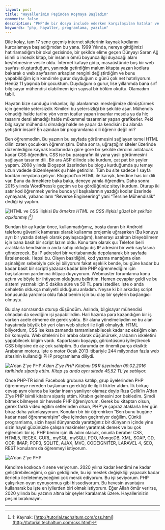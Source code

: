 ```yaml
---
layout: post
title: "Hayallerimin Peşinden Koşmaya Başladım"
comments: false
description: "PHP'de bir dosya include ederken karşılaşılan hatalar ve çözümleri."
keywords: "php, hayaller, programlama, yazılım"
---
```


Dile kolay, tam 17 sene geçmiş internet sitelerinin kaynak kodlarını kurcalamaya başladığımdan bu yana. 1999 Yılında, nereye gittiğimizi hatırlamadığım bir okul gezisinde, bir şekilde elime geçen Dünyayı Saran Ağ isimli o incecik kitap, bir insanın ömrü boyunca ilgi duyacağı alanı keşfetmesine vesile oldu. İnternet kafaye gidip, masaüstünde boş bir web sayfası oluşturduğum, yanımda getirdiğim malum kitapta yazan kodlara bakarak o web sayfasının arkaplan rengini değiştirdiğim ve bunu yapabildiğim için kendimle gurur duyduğum o günü çok net hatırlıyorum. Henüz 11 yaşında bir çocuktum. Duyduğum o gurur, lise yıllarımda bana sırf bilgisayar mühendisi olabilmem için sayısal bir bölüm okuttu. Olamadım tabii.

Hayatın bize sunduğu imkanlar, ilgi alanlarımızı mesleğimize dönüştürmek için genelde yetersizdir. Kimileri bu yetersizliği bir şekilde aşar. Mühendis olmadığı halde tarihe yön veren icatlar yapan insanlar mesela ya da hiç tasarım dersi almadığı halde mükemmel tasarımlar yapan grafikerler. Peki bilgisayar mühendisi olmadığı halde ne yapar da kendisini bu alanda yetiştirir insan? En azından bir programlama dili öğrenir değil mi?

Ben öğrenmedim. Bu yazının bu sayfada görünmesini sağlayan temel HTML dilini zaten çocukken öğrenmiştim. Daha sonra, uğraştığım siteler üzerinde düzenlediğim kaynak kodlarından göre göre bir şekilde derdimi anlatacak kadar CSS öğrendim. CSS ise bu paragrafın iki yana yaslı görünmesini sağlayan tasarım dili. Bir ara ASP dilinde site kurdum, çat pat bir şeyler yaptım. 2008 yılında Blogspot üzerinden bu blogu kurduğumda şu temayı uzun vadede düzenleyerek şu hale getirdim. Tüm bu site sadece 1 sayfa koddan meydana geliyor. Blogspot’un HTML ile karışık, kendine has bir dili var. Bunu da örneklere baka baka, deneye yanıla öğrendim. Daha sonra 2015 yılında WordPress’e geçtim ve bu gördüğünüz siteyi kurdum. Oturup iki satır kod öğrenmek yerine bunca yıl başkalarının yazdığı kodlar üzerinde oynayarak, yabancıların “Reverse Engineering” yani “Tersine Mühendislik” dediği işi yaptım.

![HTML ve CSS İlişkisi](https://kelimelerbenim.com/wp-content/uploads/2016/03/html-css.jpg)
_Bu örnekte HTML ve CSS ilişkisi güzel bir şekilde açıklanmış [[^1]]_

Bundan bir ay kadar önce, kullanmadığımız, boşta duran bir Android telefonu güvenlik kamerası olarak kullanma projemle uğraşırken (Bu konuyu ayrı bir yazıda detaylı olarak paylaşacağım), kamerayı uzaktan izleyebilmem için bana basit bir script lazım oldu. Konu tam olarak şu: Telefon belli aralıklarla kendisinin o anda sahip olduğu dış IP adresini bir web sayfasına gönderecek. Bu IP adresleri bir veritabanında depolanarak bir sayfada listelenecek. Hepsi bu. Olayın basitliğini, kod yazma mantığına olan aşinalığım sebebiyle çok iyi biliyorum fakat eşeklik bende, bu güne kadar bu kadar basit bir scripti yazacak kadar bile PHP öğrenmediğim için başkalarının yardımına ihtiyaç  duyuyorum. Webmaster forumlarına konu açtım ve böyle bir ihtiyacım olduğunu belirttim. Hemen cevaplar geldi ve bu sistemi yazmak için 5 dakika süre ve 50 TL para istediler. İşte o anda cehaletin oldukça maliyetli olduğunu anladım. Neyse ki bir arkadaş script konusunda yardımcı oldu fakat benim için bu olay bir şeylerin başlangıcı olmuştu.

Bu olay sonrasında oturup düşündüm. Aslında, bilgisayar mühendisi olmadan da sevdiğim işi yapabilirdim. Hali hazırda para kazandığım bir iş varken acele etmeme de gerek yoktu. Bir alana yönelmeliydim ve bu alan hayatımda büyük bir yeri olan web siteleri ile ilgili olmalıydı. HTML biliyordum, CSS ise kısa zamanda tamamlanabilecek kadar az eksiğim olan bir konuydu. Web sitelerini bir araba olarak düşünürsek, arabanın iskeletini yapabilecek bilgim vardı. Kaportasını boyayıp, görüntüsünü iyileştirecek CSS bilgisine de az çok sahiptim. Bu durumda en önemli parça eksikti: Arabanın motoru. İşte o motor Ocak 2013 itibariyle 244 milyondan fazla web sitesinin kullandığı PHP programlama diliydi.

![A'dan Z'ye PHP](https://kelimelerbenim.com/wp-content/uploads/2016/03/adan_zye_php.jpg)
_A’dan Z’ye PHP Kitabını D&R üzerinden 09.02.2016 tarihinde sipariş ettim.
Kitap şu anda aynı sitede 45,52 TL’ye satılıyor._

Önce PHP-TR isimli Facebook grubuna katılıp, grup üyelerinden PHP öğrenmeye nereden başlamam gerektiği ile ilgili fikirler aldım. İlk birkaç cevap aynı olunca bu kadar insan yanılıyor olamaz deyip Rıza Çelik’in A’dan Z’ye PHP isimli kitabını sipariş ettim. Kitabın gelmesini zor bekledim. Şimdi bitmek bilmeyen bir hevesle PHP öğreniyorum. Gerek bu kitaptan olsun, gerek farklı video eğitim setlerinden olsun, PHP’ye çapraz ataklarla her gün biraz daha yakınlaşıyorum. Konuları bir bir öğrenirken “Ben bunu bugüne kadar nasıl öğrenmemişim” diye içimden geçirmiyor değilim. Çünkü programlama, sizin hayal dünyanızda yarattığınız bir dünyanın içinde yine sizin hayal gücünüzle çalışan makineler yaratmak demek ve bu çok eğlenceli bir iş. PHP benim için ilk adım olacak, onunla beraber CSS, HTML5, REGEX, CURL, mySQL, mySQLi, PDO, MongoDB, XML, SOAP, GD, OOP, IMAP, POP3, SQLITE, AJAX, MVC, CODEIGNITER, LARAVEL 4, SEO, REST konularını da öğrenmeyi istiyorum.

![A'dan Z'ye PHP](https://kelimelerbenim.com/wp-content/uploads/2016/03/IMG_3637.jpg)

Kendime koskoca 4 sene veriyorum. 2020 yılına kadar kendimi ne kadar geliştirebileceğimi, o gün geldiğinde, bu işi meslek değişikliği yapacak kadar ilerletip ilerletemeyeceğimi çok merak ediyorum. Bu işi seviyorum. PHP çalışırken oyun oynuyormuş gibi hissediyorum. Bu hevesin avantajını kullanarak bu işte en iyilerden biri olmak istiyorum. Eğer Allah ömür verirse, 2020 yılında bu yazının altına bir şeyler karalamak üzere. Hayallerinizin peşini bırakmayın.

---
[^1]: 1: Kaynak: [http://tutorial.techaltum.com/css.html](http://tutorial.techaltum.com/css.html)